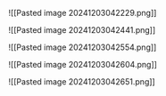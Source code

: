 ![[Pasted image 20241203042229.png]]

![[Pasted image 20241203042441.png]]

![[Pasted image 20241203042554.png]]

![[Pasted image 20241203042604.png]]

![[Pasted image 20241203042651.png]]

